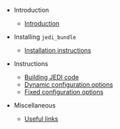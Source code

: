 - Introduction

  - [Introduction](README.md)

- Installing `jedi_bundle`

  - [Installation instructions](installation_instructions.md)

- Instructions

  - [Building JEDI code](building_jedi_code.md)
  - [Dynamic configuration options](dynamic_configuration_options.md)
  - [Fixed configuration options](fixed_configuration_options.md)

- Miscellaneous

  - [Useful links](useful_links.md)
